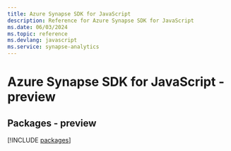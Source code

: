```yaml
---
title: Azure Synapse SDK for JavaScript
description: Reference for Azure Synapse SDK for JavaScript
ms.date: 06/03/2024
ms.topic: reference
ms.devlang: javascript
ms.service: synapse-analytics
---
```

# Azure Synapse SDK for JavaScript - preview
## Packages - preview
[!INCLUDE [packages](synapse-index.md)]